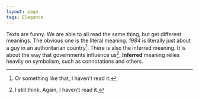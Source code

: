 ```yaml
---
layout: page
tags: Elegance 
---
```


Texts are funny. We are able to all read the same thing, but get different meanings. The obvious one is the literal meaning. *1984* is literally just about a guy in an authoritarian country[^1]. There is also the inferred meaning. It is about the way that governments influence us[^2]. **Inferred** meaning relies heavily on symbolism, such as connotations and others.

[^1]: Or something like that, I haven’t read it.
[^2]: I still think. Again, I haven’t read it.